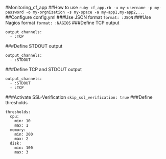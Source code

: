 #Monitoring_cf_app
##How to use
`ruby cf_app.rb -u my-username -p my-password -o my-orgnization -s my-space -a my-app1,my-app2,...`
##Configure config.yml
###Use JSON format
`format: :JSON`
###Use Nagios format
`format: :NAGIOS`
###Define TCP output
```
output_channels:
  - :TCP
```
###Define STDOUT output
```
output_channels:
  - :STDOUT
```
###Define TCP and STDOUT output
```
output_channels:
  - :STDOUT
  - :TCP
```
###Activate SSL-Verification
`skip_ssl_verification: true`
###Define thresholds
```
thresholds:
  cpu:
    min: 10
    max: 1
  memory:
    min: 200
    max: 2
  disk:
    min: 100
    max: 3
```
